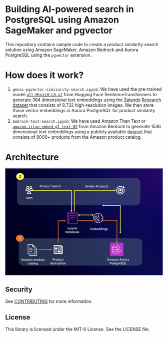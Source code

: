# Building AI-powered search in PostgreSQL using Amazon SageMaker and pgvector

This repository contains sample code to create a product similarity search solution using Amazon SageMaker, Amazon Bedrock and Aurora PostgreSQL using the `pgvector` extension.

# How does it work?

1. `genai-pgvector-similarity-search.ipynb`: We have used the pre-trained model [`all-MiniLM-L6-v2`](https://huggingface.co/sentence-transformers/all-MiniLM-L6-v2) from Hugging Face SentenceTransformers to generate 384 dimensional text embeddings using the [Zalando Research dataset](https://github.com/zalandoresearch/feidegger) that consists of 8,732 high-resolution images. We then store those vector embeddings in Aurora PostgreSQL for product similarity search.
2. `bedrock-text-search.ipynb`: We have used Amazon Titan Text or [`amazon.titan-embed-g1-text-02`](https://aws.amazon.com/bedrock/titan/) from Amazon Bedrock to generate 1536 dimensional text embeddings using a publicly available [dataset](https://www.kaggle.com/datasets/promptcloud/amazon-product-dataset-2020) that consists of 9000+ products from the Amazon product catalog.

# Architecture

![Architecture](static/architecture.png)

## Security

See [CONTRIBUTING](CONTRIBUTING.md#security-issue-notifications) for more information.

## License

This library is licensed under the MIT-0 License. See the LICENSE file.
